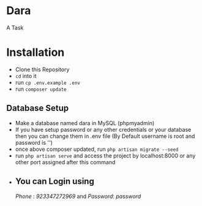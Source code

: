# Dara

A Task

# Installation
 * Clone this Repository
 * `cd` into it
 * run `cp .env.example .env`
 * run `composer update`

## Database Setup
 * Make a database named dara in MySQL (phpmyadmin)
 * If you have setup password or any other credentials or your database then you can change them in .env file (By Default username is root and password is '')
 * once above composer updated, run `php artisan migrate --seed`
 * run `php artisan serve` and access the project by localhost:8000 or any other port assigned after this command
 * You can Login using 
    ---
    *Phone* : _923347272969_ and
    *Password*: _password_